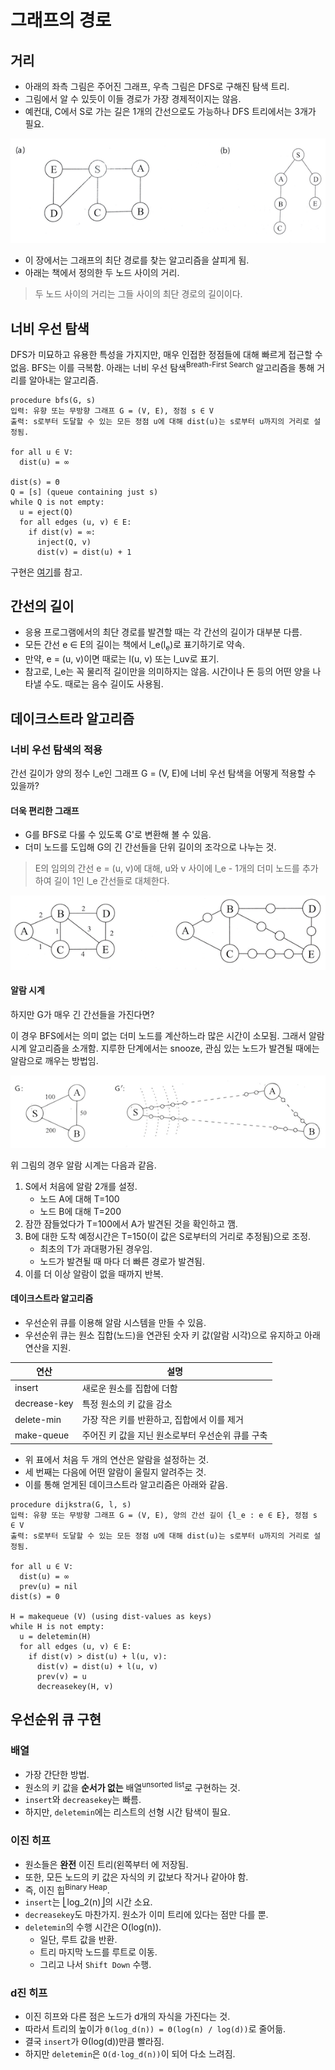# 그래프의 경로

## 거리

- 아래의 좌측 그림은 주어진 그래프, 우측 그림은 DFS로 구해진 탐색 트리.
- 그림에서 알 수 있듯이 이들 경로가 가장 경제적이지는 않음.
- 예컨대, C에서 S로 가는 길은 1개의 간선으로도 가능하나 DFS 트리에서는 3개가 필요.

![graph-to-dfs-search-tree](04-graph-to-dfs-search-tree.png)

- 이 장에서는 그래프의 최단 경로를 찾는 알고리즘을 살피게 됨.
- 아래는 책에서 정의한 두 노드 사이의 거리.

> 두 노드 사이의 거리는 그들 사이의 최단 경로의 길이이다.

## 너비 우선 탐색

DFS가 미묘하고 유용한 특성을 가지지만, 매우 인접한 정점들에 대해 빠르게 접근할 수 없음. BFS는 이를 극복함. 아래는 너비 우선 탐색<sup>Breath-First Search</sup> 알고리즘을 통해 거리를 알아내는 알고리즘.

```
procedure bfs(G, s)
입력: 유향 또는 무방향 그래프 G = (V, E), 정점 s ∈ V
출력: s로부터 도달할 수 있는 모든 정점 u에 대해 dist(u)는 s로부터 u까지의 거리로 설정됨.

for all u ∈ V:
  dist(u) = ∞

dist(s) = Θ
Q = [s] (queue containing just s)
while Q is not empty:
  u = eject(Q)
  for all edges (u, v) ∈ E:
    if dist(v) = ∞:
      inject(Q, v)
      dist(v) = dist(u) + 1
```

구현은 [여기](https://github.com/codehumane/learn-algorithm-in-java/commit/3f5fa5d702adc5b46820e705f387598d5219a54e)를 참고.

## 간선의 길이

- 응용 프로그램에서의 최단 경로를 발견할 때는 각 간선의 길이가 대부분 다름.
- 모든 간선 e ∈ E의 길이는 책에서 l_e(l<sub>e</sub>)로 표기하기로 약속.
- 만약, e = (u, v)이면 때로는 l(u, v) 또는 l_uv로 표기.
- 참고로, l_e는 꼭 물리적 길이만을 의미하지는 않음. 시간이나 돈 등의 어떤 양을 나타낼 수도. 때로는 음수 길이도 사용됨.

## 데이크스트라 알고리즘

### 너비 우선 탐색의 적용

간선 길이가 양의 정수 l_e인 그래프 G = (V, E)에 너비 우선 탐색을 어떻게 적용할 수 있을까?

#### 더욱 편리한 그래프

- G를 BFS로 다룰 수 있도록 G'로 변환해 볼 수 있음.
- 더미 노드를 도입해 G의 긴 간선들을 단위 길이의 조각으로 나누는 것.

> E의 임의의 간선 e = (u, v)에 대해, u와 v 사이에 l_e - 1개의 더미 노드를 추가하여 길이 1인 l_e 간선들로 대체한다.

![G' BFS](04-BFS-G-length-containing.png)

#### 알람 시계

하지만 G가 매우 긴 간선들을 가진다면?

이 경우 BFS에서는 의미 없는 더미 노드를 계산하느라 많은 시간이 소모됨. 그래서 알람 시계 알고리즘을 소개함. 지루한 단계에서는 snooze, 관심 있는 노드가 발견될 때에는 알람으로 깨우는 방법임.

![alarm clock](04-alarm-clock.png)

위 그림의 경우 알람 시계는 다음과 같음.

1. S에서 처음에 알람 2개를 설정.
   - 노드 A에 대해 T=100
   - 노드 B에 대해 T=200
2. 잠깐 잠들었다가 T=100에서 A가 발견된 것을 확인하고 깸.
3. B에 대한 도착 예정시간은 T=150(이 값은 S로부터의 거리로 추정됨)으로 조정.
   - 최초의 T가 과대평가된 경우임.
   - 노드가 발견될 때 마다 더 빠른 경로가 발견됨.
4. 이를 더 이상 알람이 없을 때까지 반복.

#### 데이크스트라 알고리즘

- 우선순위 큐를 이용해 알람 시스템을 만들 수 있음.
- 우선순위 큐는 원소 집합(노드)을 연관된 숫자 키 값(알람 시각)으로 유지하고 아래 연산을 지원.

| 연산           | 설명                           |
| ------------ | ---------------------------- |
| insert       | 새로운 원소를 집합에 더함               |
| decrease-key | 특정 원소의 키 값을 감소               |
| delete-min   | 가장 작은 키를 반환하고, 집합에서 이를 제거    |
| make-queue   | 주어진 키 값을 지닌 원소로부터 우선순위 큐를 구축 |

- 위 표에서 처음 두 개의 연산은 알람을 설정하는 것.
- 세 번째는 다음에 어떤 알람이 울릴지 알려주는 것.
- 이를 통해 얻게된 데이크스트라 알고리즘은 아래와 같음.

```
procedure dijkstra(G, l, s)
입력: 유향 또는 무방향 그래프 G = (V, E), 양의 간선 길이 {l_e : e ∈ E}, 정점 s ∈ V
출력: s로부터 도달할 수 있는 모든 정점 u에 대해 dist(u)는 s로부터 u까지의 거리로 설정됨.

for all u ∈ V:
  dist(u) = ∞
  prev(u) = nil
dist(s) = 0

H = makequeue (V) (using dist-values as keys)
while H is not empty:
  u = deletemin(H)
  for all edges (u, v) ∈ E:
    if dist(v) > dist(u) + l(u, v):
      dist(v) = dist(u) + l(u, v)
      prev(v) = u
      decreasekey(H, v)
```

## 우선순위 큐 구현

### 배열

- 가장 간단한 방법.
- 원소의 키 값을 **순서가 없는** 배열<sup>unsorted list</sup>로 구현하는 것.
- `insert`와 `decreasekey`는 빠름.
- 하지만, `deletemin`에는 리스트의 선형 시간 탐색이 필요.

### 이진 히프

- 원소들은 **완전** 이진 트리(왼쪽부터 에 저장됨.
- 또한, 모든 노드의 키 값은 자식의 키 값보다 작거나 같아야 함.
- 즉, 이진 힙<sup>Binary Heap</sup>.
- `insert`는 ⎣log_2(n)⎦의 시간 소요.
- `decreasekey`도 마찬가지. 원소가 이미 트리에 있다는 점만 다를 뿐.
- `deletemin`의 수행 시간은 O(log(n)).
  - 일단, 루트 값을 반환.
  - 트리 마지막 노드를 루트로 이동.
  - 그리고 나서 `Shift Down` 수행.

### d진 히프

- 이진 히프와 다른 점은 노드가 d개의 자식을 가진다는 것.
- 따라서 트리의 높이가 `Θ(log_d(n)) = Θ(log(n) / log(d))`로 줄어듦.
- 결국 `insert`가 Θ(log(d))만큼 빨라짐.
- 하지만 `deletemin`은 `O(d·log_d(n))`이 되어 다소 느려짐.

